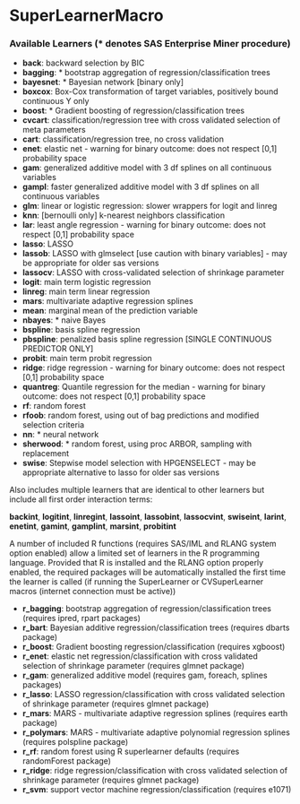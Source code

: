 # SuperLearnerMacro

### Available Learners (* denotes SAS Enterprise Miner procedure)

- **back**: backward selection by BIC
- **bagging**: * bootstrap aggregation of regression/classification trees
- **bayesnet**: * Bayesian network [binary only]
- **boxcox**: Box-Cox transformation of target variables, positively bound continuous Y only
- **boost**: * Gradient boosting of regression/classification trees
- **cvcart**: classification/regression tree with cross validated selection of meta parameters
- **cart**: classification/regression tree, no cross validation
- **enet**: elastic net - warning for binary outcome: does not respect [0,1] probability space 
- **gam**: generalized additive model with 3 df splines on all continuous variables
- **gampl**: faster generalized additive model with 3 df splines on all continuous variables
- **glm**: linear or logistic regression: slower wrappers for logit and linreg
- **knn**: [bernoulli only] k-nearest neighbors classification
- **lar**: least angle regression - warning for binary outcome: does not respect [0,1] probability space
- **lasso**: LASSO
- **lassob**: LASSO with glmselect [use caution with binary variables] - may be appropriate for older sas versions
- **lassocv**: LASSO with cross-validated selection of shrinkage parameter
- **logit**: main term logistic regression
- **linreg**: main term linear regression
- **mars**: multivariate adaptive regression splines
- **mean**: marginal mean of the prediction variable
- **nbayes**: * naive Bayes
- **bspline**: basis spline regression
- **pbspline**: penalized basis spline regression [SINGLE CONTINUOUS PREDICTOR ONLY]
- **probit**: main term probit regression
- **ridge**: ridge regression - warning for binary outcome: does not respect [0,1] probability space
- **quantreg**: Quantile regression for the median - warning for binary outcome: does not respect [0,1] probability space
- **rf**: random forest
- **rfoob**: random forest, using out of bag predictions and modified selection criteria
- **nn**: * neural network
- **sherwood**: * random forest, using proc ARBOR, sampling with replacement
- **swise**: Stepwise model selection with HPGENSELECT - may be appropriate alternative to lasso for older sas versions

Also includes multiple learners that are identical to other learners but include all first order interaction terms:

**backint**, **logitint**, **linregint**, **lassoint**, **lassobint**, **lassocvint**, **swiseint**, **larint**, **enetint**, **gamint**, **gamplint**, **marsint**, **probitint**
  
A number of included R functions (requires SAS/IML and RLANG system option enabled) allow a limited set of learners in the R programming language. Provided that R is installed and the RLANG option properly enabled, the required packages will be automatically installed the first time the learner is called (if running the SuperLearner or CVSuperLearner macros (internet connection must be active))

- **r_bagging**:  bootstrap aggregation of regression/classification trees (requires ipred, rpart packages)
- **r_bart**:  Bayesian additive regression/classification trees (requires dbarts package)
- **r_boost**:  Gradient boosting regression/classification (requires xgboost)
- **r_enet**:  elastic net regression/classification with cross validated selection of shrinkage parameter (requires glmnet package)
- **r_gam**:  generalized additive model (requires gam, foreach, splines packages)
- **r_lasso**:  LASSO regression/classification with cross validated selection of shrinkage parameter (requires glmnet package)
- **r_mars**: MARS - multivariate adaptive regression splines (requires earth package)
- **r_polymars**: MARS - multivariate adaptive polynomial regression splines (requires polspline package)
- **r_rf**: random forest using R superlearner defaults (requires randomForest package)
- **r_ridge**:  ridge regression/classification with cross validated selection of shrinkage parameter (requires glmnet package)
- **r_svm**:  support vector machine regression/classification (requires e1071)


